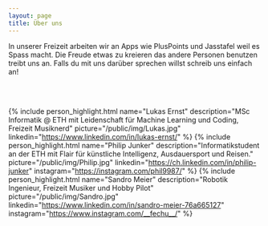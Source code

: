 ```yaml
---
layout: page
title: Über uns
---
```


In unserer Freizeit arbeiten wir an Apps wie PlusPoints und Jasstafel weil es Spass macht. Die Freude etwas zu kreieren 
das andere Personen benutzen treibt uns an. Falls du mit uns darüber sprechen willst schreib uns einfach an!

<br/>
<br/>

{% include person_highlight.html 
    name="Lukas Ernst" 
    description="MSc Informatik @ ETH mit Leidenschaft für Machine Learning und Coding, Freizeit Musiknerd"
    picture="/public/img/Lukas.jpg"
    linkedin="https://www.linkedin.com/in/lukas-ernst/"
    %}
{% include person_highlight.html 
    name="Philip Junker" 
    description="Informatikstudent an der ETH mit Flair für künstliche Intelligenz, Ausdauersport und Reisen."
    picture="/public/img/Philip.jpg"
    linkedin="https://ch.linkedin.com/in/philip-junker"
    instagram="https://instagram.com/phil9987/"
    %}
{% include person_highlight.html 
    name="Sandro Meier" 
    description="Robotik Ingenieur, Freizeit Musiker und Hobby Pilot"
    picture="/public/img/Sandro.jpg"
    linkedin="https://www.linkedin.com/in/sandro-meier-76a665127"
    instagram="https://www.instagram.com/__fechu__/"
    %}

